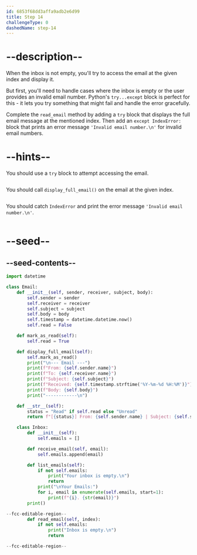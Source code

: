 ```yaml
---
id: 6853f68dd3affa9adb2e6d99
title: Step 14
challengeType: 0
dashedName: step-14
---
```


# --description--

When the inbox is not empty, you'll try to access the email at the given index and display it.

But first, you'll need to handle cases where the inbox is empty or the user provides an invalid email number. Python's `try...except` block is perfect for this - it lets you try something that might fail and handle the error gracefully.

Complete the `read_email` method by adding a `try` block that displays the full email message at the mentioned index. Then add an `except IndexError:` block that prints an error message `'Invalid email number.\n'` for invalid email numbers.


# --hints--

You should use a `try` block to attempt accessing the email.

```js

```

You should call `display_full_email()` on the email at the given index.

```js

```

You should catch `IndexError` and print the error message `'Invalid email number.\n'`.

```js

```

# --seed--

## --seed-contents--

```py
import datetime

class Email:
    def __init__(self, sender, receiver, subject, body):
        self.sender = sender
        self.receiver = receiver
        self.subject = subject
        self.body = body
        self.timestamp = datetime.datetime.now()
        self.read = False

    def mark_as_read(self):
        self.read = True

    def display_full_email(self):
        self.mark_as_read()
        print("\n--- Email ---")
        print(f"From: {self.sender.name}")
        print(f"To: {self.receiver.name}")
        print(f"Subject: {self.subject}")
        print(f"Received: {self.timestamp.strftime('%Y-%m-%d %H:%M')}")
        print(f"Body: {self.body}")
        print("------------\n")

    def __str__(self):
        status = "Read" if self.read else "Unread"
        return f"[{status}] From: {self.sender.name} | Subject: {self.subject} | Time: {self.timestamp.strftime('%Y-%m-%d %H:%M')}"

    class Inbox:
        def __init__(self):
            self.emails = []

        def receive_email(self, email):
            self.emails.append(email)

        def list_emails(self):
            if not self.emails:
                print("Your inbox is empty.\n")
                return
            print("\nYour Emails:")
            for i, email in enumerate(self.emails, start=1):
                print(f"{i}. {str(email)}")
        print()

--fcc-editable-region--
        def read_email(self, index):
            if not self.emails:
                print("Inbox is empty.\n")
                return

--fcc-editable-region--
```
